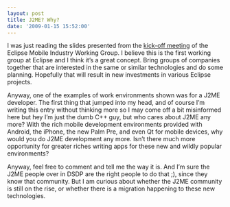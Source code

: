 ```yaml
---
layout: post
title: J2ME? Why?
date: '2009-01-15 15:52:00'
---
```



I was just reading the slides presented from the [kick-off meeting](http://ianskerrett.wordpress.com/2009/01/15/kick-off-of-the-mobile-industry-working-group/) of the Eclipse Mobile Industry Working Group. I believe this is the first working group at Eclipse and I think it’s a great concept. Bring groups of companies together that are interested in the same or similar technologies and do some planning. Hopefully that will result in new investments in various Eclipse projects.

Anyway, one of the examples of work environments shown was for a J2ME developer. The first thing that jumped into my head, and of course I’m writing this entry without thinking more so I may come off a bit misinformed here but hey I’m just the dumb C++ guy, but who cares about J2ME any more? With the rich mobile development environments provided with Android, the iPhone, the new Palm Pre, and even Qt for mobile devices, why would you do J2ME development any more. Isn’t there much more opportunity for greater riches writing apps for these new and wildly popular environments?

Anyway, feel free to comment and tell me the way it is. And I’m sure the J2ME people over in DSDP are the right people to do that ;), since they know that community. But I am curious about whether the J2ME community is still on the rise, or whether there is a migration happening to these new technologies.


